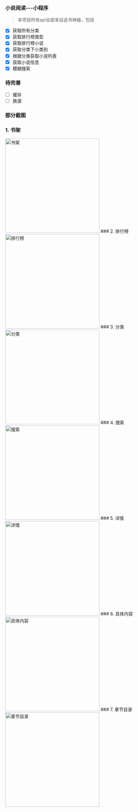 ### 小说阅读---小程序
> 本项目所有api全部来自追书神器，包括
- [x] 获取所有分类
- [x] 获取排行榜类型
- [x] 获取排行榜小说
- [x] 获取分类下小类别
- [x] 根据分类获取小说列表
- [x] 获取小说信息
- [x] 模糊搜索
### 待完善
- [ ] 缓存
- [ ] 换源

### 部分截图
### 1. 书架
<img src="./lib/readme/home.png" alt="书架" width="300px">
### 2. 排行榜
<img src="./lib/readme/phb.png" alt="排行榜" width="300px">
### 3. 分类
<img src="./lib/readme/classify.png" alt="分类" width="300px">
### 4. 搜索
<img src="./lib/readme/search.png" alt="搜索" width="300px">
### 5. 详情
<img src="./lib/readme/details.png" alt="详情" width="300px">
### 6. 具体内容
<img src="./lib/readme/content.png" alt="具体内容" width="300px">
### 7. 章节目录
<img src="./lib/readme/menu.png" alt="章节目录" width="300px">
